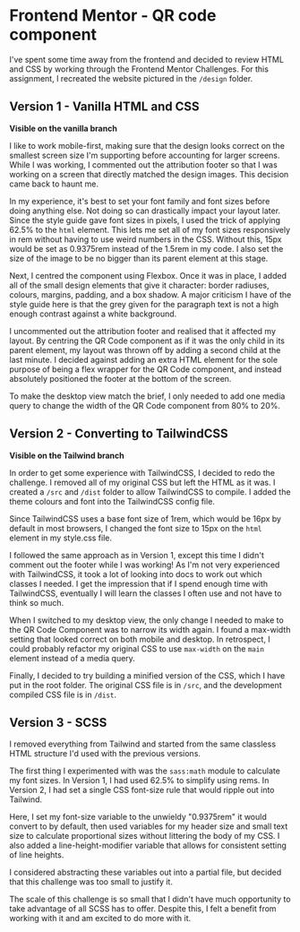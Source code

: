 # Frontend Mentor - QR code component

I've spent some time away from the frontend and decided to review HTML and CSS by working through the Frontend Mentor Challenges. For this assignment, I recreated the website pictured in the `/design` folder.

## Version 1 - Vanilla HTML and CSS

**Visible on the vanilla branch**

I like to work mobile-first, making sure that the design looks correct on the smallest screen size I'm supporting before accounting for larger screens. While I was working, I commented out the attribution footer so that I was working on a screen that directly matched the design images. This decision came back to haunt me.

In my experience, it's best to set your font family and font sizes before doing anything else. Not doing so can drastically impact your layout later. Since the style guide gave font sizes in pixels, I used the trick of applying 62.5% to the `html` element. This lets me set all of my font sizes responsively in rem without having to use weird numbers in the CSS. Without this, 15px would be set as 0.9375rem instead of the 1.5rem in my code. I also set the size of the image to be no bigger than its parent element at this stage.

Next, I centred the component using Flexbox. Once it was in place, I added all of the small design elements that give it character: border radiuses, colours, margins, padding, and a box shadow. A major criticism I have of the style guide here is that the grey given for the paragraph text is not a high enough contrast against a white background.

I uncommented out the attribution footer and realised that it affected my layout. By centring the QR Code component as if it was the only child in its parent element, my layout was thrown off by adding a second child at the last minute. I decided against adding an extra HTML element for the sole purpose of being a flex wrapper for the QR Code component, and instead absolutely positioned the footer at the bottom of the screen.

To make the desktop view match the brief, I only needed to add one media query to change the width of the QR Code component from 80% to 20%.

## Version 2 - Converting to TailwindCSS

**Visible on the Tailwind branch**

In order to get some experience with TailwindCSS, I decided to redo the challenge. I removed all of my original CSS but left the HTML as it was. I created a `/src` and `/dist` folder to allow TailwindCSS to compile. I added the theme colours and font into the TailwindCSS config file.

Since TailwindCSS uses a base font size of 1rem, which would be 16px by default in most browsers, I changed the font size to 15px on the `html` element in my style.css file.

I followed the same approach as in Version 1, except this time I didn't comment out the footer while I was working! As I'm not very experienced with TailwindCSS, it took a lot of looking into docs to work out which classes I needed. I get the impression that if I spend enough time with TailwindCSS, eventually I will learn the classes I often use and not have to think so much.

When I switched to my desktop view, the only change I needed to make to the QR Code Component was to narrow its width again. I found a max-width setting that looked correct on both mobile and desktop. In retrospect, I could probably refactor my original CSS to use `max-width` on the `main` element instead of a media query.

Finally, I decided to try building a minified version of the CSS, which I have put in the root folder. The original CSS file is in `/src`, and the development compiled CSS file is in `/dist`.

## Version 3 - SCSS

I removed everything from Tailwind and started from the same classless HTML structure I'd used with the previous versions.

The first thing I experimented with was the `sass:math` module to calculate my font sizes. In Version 1, I had used 62.5% to simplify using rems. In Version 2, I had set a single CSS font-size rule that would ripple out into Tailwind.

Here, I set my font-size variable to the unwieldy "0.9375rem" it would convert to by default, then used variables for my header size and small text size to calculate proportional sizes without littering the body of my CSS. I also added a line-height-modifier variable that allows for consistent setting of line heights.

I considered abstracting these variables out into a partial file, but decided that this challenge was too small to justify it.

The scale of this challenge is so small that I didn't have much opportunity to take advantage of all SCSS has to offer. Despite this, I felt a benefit from working with it and am excited to do more with it.

